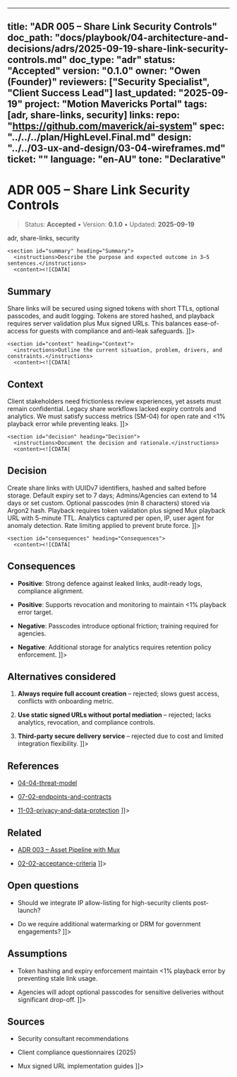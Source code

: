 <!-- ai:managed start file="docs/playbook/04-architecture-and-decisions/adrs/2025-09-19-share-link-security-controls.md" responsibility="docs" strategy="replace" -->
---
title: "ADR 005 – Share Link Security Controls"
doc_path: "docs/playbook/04-architecture-and-decisions/adrs/2025-09-19-share-link-security-controls.md"
doc_type: "adr"
status: "Accepted"
version: "0.1.0"
owner: "Owen (Founder)"
reviewers: ["Security Specialist", "Client Success Lead"]
last_updated: "2025-09-19"
project: "Motion Mavericks Portal"
tags: [adr, share-links, security]
links:
  repo: "https://github.com/maverick/ai-system"
  spec: "../../../plan/HighLevel.Final.md"
  design: "../../03-ux-and-design/03-04-wireframes.md"
  ticket: "<PLACEHOLDER>"
language: "en-AU"
tone: "Declarative"
---

# ADR 005 – Share Link Security Controls

> Status: **Accepted** • Version: **0.1.0** • Updated: **2025-09-19**

<doc xmlns="urn:docs:universal"
     type="adr"
     path="docs/playbook/04-architecture-and-decisions/adrs/2025-09-19-share-link-security-controls.md"
     version="0.1.0"
     status="Accepted"
     owner="Owen (Founder)">

  <meta>
    <link rel="repo" href="https://github.com/maverick/ai-system"/>
    <link rel="spec" href="../../../plan/HighLevel.Final.md"/>
    <link rel="design" href="../../03-ux-and-design/03-04-wireframes.md"/>
    <tags>adr, share-links, security</tags>
  </meta>

  <sections>

    <section id="summary" heading="Summary">
      <instructions>Describe the purpose and expected outcome in 3–5 sentences.</instructions>
      <content><![CDATA[
## Summary
Share links will be secured using signed tokens with short TTLs, optional passcodes, and audit logging. Tokens are stored hashed, and playback requires server validation plus Mux signed URLs. This balances ease-of-access for guests with compliance and anti-leak safeguards.
]]></content>
    </section>

    <section id="context" heading="Context">
      <instructions>Outline the current situation, problem, drivers, and constraints.</instructions>
      <content><![CDATA[
## Context
Client stakeholders need frictionless review experiences, yet assets must remain confidential. Legacy share workflows lacked expiry controls and analytics. We must satisfy success metrics (SM-04) for open rate and <1% playback error while preventing leaks.
]]></content>
    </section>

    <section id="decision" heading="Decision">
      <instructions>Document the decision and rationale.</instructions>
      <content><![CDATA[
## Decision
Create share links with UUIDv7 identifiers, hashed and salted before storage. Default expiry set to 7 days; Admins/Agencies can extend to 14 days or set custom. Optional passcodes (min 8 characters) stored via Argon2 hash. Playback requires token validation plus signed Mux playback URL with 5-minute TTL. Analytics captured per open, IP, user agent for anomaly detection. Rate limiting applied to prevent brute force.
]]></content>
    </section>

    <section id="consequences" heading="Consequences">
      <content><![CDATA[
## Consequences
- **Positive**: Strong defence against leaked links, audit-ready logs, compliance alignment.
- **Positive**: Supports revocation and monitoring to maintain <1% playback error target.
- **Negative**: Passcodes introduce optional friction; training required for agencies.
- **Negative**: Additional storage for analytics requires retention policy enforcement.
]]></content>
    </section>

    <section id="alternatives" heading="Alternatives considered">
      <content><![CDATA[
## Alternatives considered
1. **Always require full account creation** – rejected; slows guest access, conflicts with onboarding metric.
2. **Use static signed URLs without portal mediation** – rejected; lacks analytics, revocation, and compliance controls.
3. **Third-party secure delivery service** – rejected due to cost and limited integration flexibility.
]]></content>
    </section>

    <section id="references" heading="References">
      <content><![CDATA[
## References
- [04-04-threat-model](../04-04-threat-model.md)
- [07-02-endpoints-and-contracts](../../07-apis-and-contracts/07-02-endpoints-and-contracts.md)
- [11-03-privacy-and-data-protection](../11-security-and-compliance/11-03-privacy-and-data-protection.md)
]]></content>
    </section>

    <section id="related" heading="Related">
      <content><![CDATA[
## Related
- [ADR 003 – Asset Pipeline with Mux](2025-09-19-asset-pipeline-mux.md)
- [02-02-acceptance-criteria](../../02-requirements-and-scope/02-02-acceptance-criteria.md)
]]></content>
    </section>

    <section id="open_questions" heading="Open questions">
      <content><![CDATA[
## Open questions
- Should we integrate IP allow-listing for high-security clients post-launch?
- Do we require additional watermarking or DRM for government engagements?
]]></content>
    </section>

    <section id="assumptions" heading="Assumptions">
      <content><![CDATA[
## Assumptions
- Token hashing and expiry enforcement maintain <1% playback error by preventing stale link usage.
- Agencies will adopt optional passcodes for sensitive deliveries without significant drop-off.
]]></content>
    </section>

    <section id="sources" heading="Sources">
      <content><![CDATA[
## Sources
- Security consultant recommendations
- Client compliance questionnaires (2025)
- Mux signed URL implementation guides
]]></content>
    </section>

  </sections>
</doc>
<!-- ai:managed end -->
